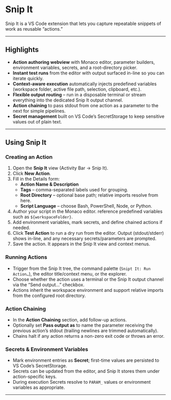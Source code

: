 # Snip It

Snip It is a VS Code extension that lets you capture repeatable snippets of work as reusable “actions.”

---

## Highlights

- **Action authoring webview** with Monaco editor, parameter builders, environment variables, secrets, and a root-directory picker.
- **Instant test runs** from the editor with output surfaced in-line so you can iterate quickly.
- **Context-aware execution** automatically injects predefined variables (workspace folder, active file path, selection, clipboard, etc.).
- **Flexible output routing** – run in a disposable terminal or stream everything into the dedicated Snip It output channel.
- **Action chaining** to pass stdout from one action as a parameter to the next for simple pipelines.
- **Secret management** built on VS Code’s SecretStorage to keep sensitive values out of plain text.

---


## Using Snip It

### Creating an Action

1. Open the **Snip It** view (Activity Bar → Snip It).
2. Click **New Action**.
3. Fill in the Details form:
   - **Action Name & Description**
   - **Tags** – comma-separated labels used for grouping.
   - **Root Directory** – optional base path; relative imports resolve from here.
   - **Script Language** – choose Bash, PowerShell, Node, or Python.
4. Author your script in the Monaco editor. reference predefined variables such as `${workspaceFolder}`.
5. Add environment variables, mark secrets, and define chained actions if needed.
6. Click **Test Action** to run a dry run from the editor. Output (stdout/stderr) shows in-line, and any necessary secrets/parameters are prompted.
7. Save the action. It appears in the Snip It view and context menus.

### Running Actions

- Trigger from the Snip It tree, the command palette (`Snipt It: Run Action…`), the editor title/context menu, or the explorer.
- Choose whether the action uses a terminal or the Snip It output channel via the “Send output…” checkbox.
- Actions inherit the workspace environment and support relative imports from the configured root directory.

### Action Chaining

- In the **Action Chaining** section, add follow-up actions.
- Optionally set **Pass output as** to name the parameter receiving the previous action’s stdout (trailing newlines are trimmed automatically).
- Chains halt if any action returns a non-zero exit code or throws an error.

### Secrets & Environment Variables

- Mark environment entries as **Secret**; first-time values are persisted to VS Code’s SecretStorage.
- Secrets can be updated from the editor, and Snip It stores them under action-specific keys.
- During execution Secrets resolve to `PARAM_` values or environment variables as appropriate.

---
